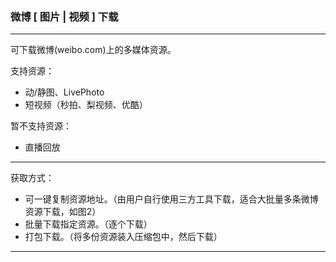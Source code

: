 ### 微博 [ 图片 | 视频 ] 下载

* * *

可下载微博(weibo.com)上的多媒体资源。

支持资源：
* 动/静图、LivePhoto
* 短视频（秒拍、梨视频、优酷）

暂不支持资源：

* 直播回放

* * *

获取方式：

* 可一键复制资源地址。（由用户自行使用三方工具下载，适合大批量多条微博资源下载，如图2）
* 批量下载指定资源。（逐个下载）
* 打包下载。（将多份资源装入压缩包中，然后下载）

* * *
